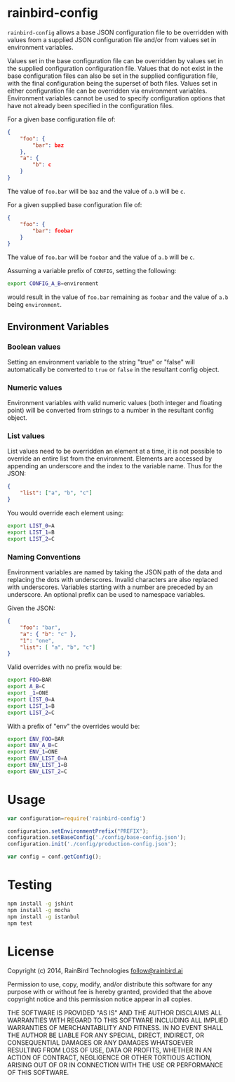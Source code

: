 # rainbird-config

`rainbird-config` allows a base JSON configuration file to be overridden with 
values from a supplied JSON configuration file and/or from values set in 
environment variables.

Values set in the base configuration file can be overridden by values set in the
supplied configuration configuration file. Values that do not exist in the base
configuration files can also be set in the supplied configuration file, with the
final configuration being the superset of both files. Values set in either
configuration file can be overridden via environment variables. Environment
variables cannot be used to specify configuration options that have not already
been specified in the configuration files.

For a given base configuration file of:

```json
{
    "foo": {
        "bar": baz
    },
    "a": {
        "b": c
    }
}
```

The value of `foo.bar` will be `baz` and the value of `a.b` will be `c`.

For a given supplied base configuration file of:

```json
{
    "foo": {
        "bar": foobar
    }
}
```

The value of `foo.bar` will be `foobar` and the value of `a.b` will be `c`.

Assuming a variable prefix of `CONFIG`, setting the following:

```bash
export CONFIG_A_B=environment
```

would result in the value of `foo.bar` remaining as `foobar` and the value of
`a.b` being `environment`.

## Environment Variables

### Boolean values

Setting an environment variable to the string "true" or "false" will
automatically be converted to `true` or `false` in the resultant config
object.

### Numeric values

Environment variables with valid numeric values (both integer and floating 
point) will be converted from strings to a number in the resultant config
object.

### List values

List values need to be overridden an element at a time, it is not possible to
override an entire list from the environment. Elements are accessed by appending
an underscore and the index to the variable name. Thus for the JSON:

```json
{
    "list": ["a", "b", "c"]
}
```

You would override each element using:

```bash
export LIST_0=A
export LIST_1=B
export LIST_2=C
```

### Naming Conventions

Environment variables are named by taking the JSON path of the data and 
replacing the dots with underscores. Invalid characters are also replaced with
underscores. Variables starting with a number are preceded by an underscore. An
optional prefix can be used to namespace variables.

Given the JSON:

```json
{
    "foo": "bar",
    "a": { "b": "c" },
    "1": "one",
    "list": [ "a", "b", "c"]
}
```

Valid overrides with no prefix would be:

```bash
export FOO=BAR
export A_B=C
export _1=ONE
export LIST_0=A
export LIST_1=B
export LIST_2=C
```

With a prefix of "env" the overrides would be:

```bash
export ENV_FOO=BAR
export ENV_A_B=C
export ENV_1=ONE
export ENV_LIST_0=A
export ENV_LIST_1=B
export ENV_LIST_2=C
```

# Usage

```javascript
var configuration=require('rainbird-config')

configuration.setEnvironmentPrefix("PREFIX");
configuration.setBaseConfig('./config/base-config.json');
configuration.init('./config/production-config.json');

var config = conf.getConfig();
```

# Testing

```bash
npm install -g jshint
npm install -g mocha
npm install -g istanbul
npm test
```

# License

Copyright (c) 2014, RainBird Technologies <follow@rainbird.ai>

Permission to use, copy, modify, and/or distribute this software for any
purpose with or without fee is hereby granted, provided that the above
copyright notice and this permission notice appear in all copies.

THE SOFTWARE IS PROVIDED "AS IS" AND THE AUTHOR DISCLAIMS ALL WARRANTIES
WITH REGARD TO THIS SOFTWARE INCLUDING ALL IMPLIED WARRANTIES OF
MERCHANTABILITY AND FITNESS. IN NO EVENT SHALL THE AUTHOR BE LIABLE FOR
ANY SPECIAL, DIRECT, INDIRECT, OR CONSEQUENTIAL DAMAGES OR ANY DAMAGES
WHATSOEVER RESULTING FROM LOSS OF USE, DATA OR PROFITS, WHETHER IN AN
ACTION OF CONTRACT, NEGLIGENCE OR OTHER TORTIOUS ACTION, ARISING OUT OF
OR IN CONNECTION WITH THE USE OR PERFORMANCE OF THIS SOFTWARE.
